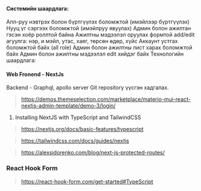 #### Системийн шаардлага:

Апп-руу нэвтрэх болон бүртгүүлэх боломжтой (имэйлээр бүртгүүлэх)
Нууц үг сэргээх боломжтой (имэйлруу явуулах)
Админ болон ажилтан гэсэн хоёр роллтой байна
Ажилтны мэдээлэл оруулах формтой
add/edit
агуулга: нэр, и мэйл, утас, хаяг, төрсөн өдөр, хүйс
Аккаунт устгах боломжтой байх (all role)
Админ болон ажилтны лист харах боломжтой байх
Админ болон ажилтны мэдээлэл edit хийдэг байх
Технологийн шаардлага:

#### Web Fronend - NextJs

Backend - Graphql, apollo server
Git repository үүсгэн хадгалах.

> https://demos.themeselection.com/marketplace/materio-mui-react-nextjs-admin-template/demo-3/login/

1. Installing NextJS with TypeScript and TailwindCSS

> https://nextjs.org/docs/basic-features/typescript

> https://tailwindcss.com/docs/guides/nextjs

> https://alexsidorenko.com/blog/next-js-protected-routes/

### React Hook Form

> https://react-hook-form.com/get-started#TypeScript
